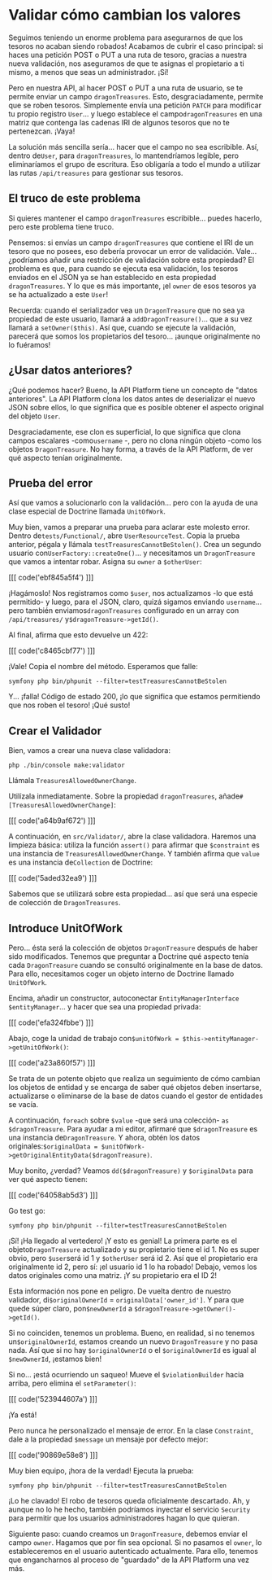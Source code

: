 # Validar cómo cambian los valores

Seguimos teniendo un enorme problema para asegurarnos de que los tesoros no acaban siendo robados! Acabamos de cubrir el caso principal: si haces una petición POST o PUT a una ruta de tesoro, gracias a nuestra nueva validación, nos aseguramos de que te asignas el propietario a ti mismo, a menos que seas un administrador. ¡Sí!

Pero en nuestra API, al hacer POST o PUT a una ruta de usuario, se te permite enviar un campo `dragonTreasures`. Esto, desgraciadamente, permite que se roben tesoros. Simplemente envía una petición `PATCH` para modificar tu propio registro `User`... y luego establece el campo`dragonTreasures` en una matriz que contenga las cadenas IRI de algunos tesoros que no te pertenezcan. ¡Vaya!

La solución más sencilla sería... hacer que el campo no sea escribible. Así, dentro de`User`, para `dragonTreasures`, lo mantendríamos legible, pero eliminaríamos el grupo de escritura. Eso obligaría a todo el mundo a utilizar las rutas `/api/treasures` para gestionar sus tesoros.

## El truco de este problema

Si quieres mantener el campo `dragonTreasures` escribible... puedes hacerlo, pero este problema tiene truco.

Pensemos: si envías un campo `dragonTreasures` que contiene el IRI de un tesoro que no posees, eso debería provocar un error de validación. Vale... ¿podríamos añadir una restricción de validación sobre esta propiedad? El problema es que, para cuando se ejecuta esa validación, los tesoros enviados en el JSON ya se han establecido en esta propiedad `dragonTreasures`. Y lo que es más importante, ¡el `owner` de esos tesoros ya se ha actualizado a este `User`!

Recuerda: cuando el serializador vea un `DragonTreasure` que no sea ya propiedad de este usuario, llamará a `addDragonTreasure()`... que a su vez llamará a `setOwner($this)`. Así que, cuando se ejecute la validación, parecerá que somos los propietarios del tesoro... ¡aunque originalmente no lo fuéramos!

## ¿Usar datos anteriores?

¿Qué podemos hacer? Bueno, la API Platform tiene un concepto de "datos anteriores". La API Platform clona los datos antes de deserializar el nuevo JSON sobre ellos, lo que significa que es posible obtener el aspecto original del objeto `User`.

Desgraciadamente, ese clon es superficial, lo que significa que clona campos escalares -como`username` -, pero no clona ningún objeto -como los objetos `DragonTreasure`. No hay forma, a través de la API Platform, de ver qué aspecto tenían originalmente.

## Prueba del error

Así que vamos a solucionarlo con la validación... pero con la ayuda de una clase especial de Doctrine llamada `UnitOfWork`.

Muy bien, vamos a preparar una prueba para aclarar este molesto error. Dentro de`tests/Functional/`, abre `UserResourceTest`. Copia la prueba anterior, pégala y llámala `testTreasuresCannotBeStolen()`. Crea un segundo usuario con`UserFactory::createOne()`... y necesitamos un `DragonTreasure` que vamos a intentar robar. Asigna su `owner` a `$otherUser`:

[[[ code('ebf845a5f4') ]]]

¡Hagámoslo! Nos registramos como `$user`, nos actualizamos -lo que está permitido- y luego, para el JSON, claro, quizá sigamos enviando `username`... pero también enviamos`dragonTreasures` configurado en un array con `/api/treasures/` y`$dragonTreasure->getId()`.

Al final, afirma que esto devuelve un 422:

[[[ code('c8465cbf77') ]]]

¡Vale! Copia el nombre del método. Esperamos que falle:

```terminal-silent
symfony php bin/phpunit --filter=testTreasuresCannotBeStolen
```

Y... ¡falla! Código de estado 200, ¡lo que significa que estamos permitiendo que nos roben el tesoro! ¡Qué susto!

## Crear el Validador

Bien, vamos a crear una nueva clase validadora:

```terminal
php ./bin/console make:validator
```

Llámala `TreasuresAllowedOwnerChange`.

Utilízala inmediatamente. Sobre la propiedad `dragonTreasures`, añade`#[TreasuresAllowedOwnerChange]`:

[[[ code('a64b9af672') ]]]

A continuación, en `src/Validator/`, abre la clase validadora. Haremos una limpieza básica: utiliza la función `assert()` para afirmar que `$constraint` es una instancia de `TreasuresAllowedOwnerChange`. Y también afirma que `value` es una instancia de`Collection` de Doctrine:

[[[ code('5aded32ea9') ]]]

Sabemos que se utilizará sobre esta propiedad... así que será una especie de colección de `DragonTreasures`.

## Introduce UnitOfWork

Pero... ésta será la colección de objetos `DragonTreasure` después de haber sido modificados. Tenemos que preguntar a Doctrine qué aspecto tenía cada `DragonTreasure` cuando se consultó originalmente en la base de datos. Para ello, necesitamos coger un objeto interno de Doctrine llamado `UnitOfWork`.

Encima, añadir un constructor, autoconectar `EntityManagerInterface $entityManager`... y hacer que sea una propiedad privada:

[[[ code('efa324fbbe') ]]]

Abajo, coge la unidad de trabajo con`$unitOfWork = $this->entityManager->getUnitOfWork()`:

[[[ code('a23a860f57') ]]]

Se trata de un potente objeto que realiza un seguimiento de cómo cambian los objetos de entidad y se encarga de saber qué objetos deben insertarse, actualizarse o eliminarse de la base de datos cuando el gestor de entidades se vacía.

A continuación, `foreach` sobre `$value` -que será una colección- `as $dragonTreasure`. Para ayudar a mi editor, afirmaré que `$dragonTreasure` es una instancia de`DragonTreasure`. Y ahora, obtén los datos originales:`$originalData = $unitOfWork->getOriginalEntityData($dragonTreasure)`.

Muy bonito, ¿verdad? Veamos `dd($dragonTreasure)` y `$originalData` para ver qué aspecto tienen:

[[[ code('64058ab5d3') ]]]

Go test go:

```terminal-silent
symfony php bin/phpunit --filter=testTreasuresCannotBeStolen
```

¡Sí! ¡Ha llegado al vertedero! ¡Y esto es genial! La primera parte es el objeto`DragonTreasure` actualizado y su propietario tiene el id 1. No es super obvio, pero `$user`será id 1 y `$otherUser` será id 2. Así que el propietario era originalmente id 2, pero sí: ¡el usuario id 1 lo ha robado! Debajo, vemos los datos originales como una matriz. ¡Y su propietario era el ID 2!

Esta información nos pone en peligro. De vuelta dentro de nuestro validador, di`$originalOwnerId` = `originalData['owner_id']`. Y para que quede súper claro, pon`$newOwnerId` a `$dragonTreasure->getOwner()->getId()`.

Si no coinciden, tenemos un problema. Bueno, en realidad, si no tenemos un`$originalOwnerId`, estamos creando un nuevo `DragonTreasure` y no pasa nada. Así que si no hay `$originalOwnerId` o el `$originalOwnerId` es igual al `$newOwnerId`, ¡estamos bien!

Si no... ¡está ocurriendo un saqueo! Mueve el `$violationBuilder` hacia arriba, pero elimina el `setParameter()`:

[[[ code('523944607a') ]]]

¡Ya está!

Pero nunca he personalizado el mensaje de error. En la clase `Constraint`, dale a la propiedad `$message` un mensaje por defecto mejor:

[[[ code('90869e58e8') ]]]

Muy bien equipo, ¡hora de la verdad! Ejecuta la prueba:

```terminal-silent
symfony php bin/phpunit --filter=testTreasuresCannotBeStolen
```

¡Lo he clavado! El robo de tesoros queda oficialmente descartado. Ah, y aunque no lo he hecho, también podríamos inyectar el servicio `Security` para permitir que los usuarios administradores hagan lo que quieran.

Siguiente paso: cuando creamos un `DragonTreasure`, debemos enviar el campo `owner`. Hagamos que por fin sea opcional. Si no pasamos el `owner`, lo estableceremos en el usuario autenticado actualmente. Para ello, tenemos que engancharnos al proceso de "guardado" de la API Platform una vez más.
